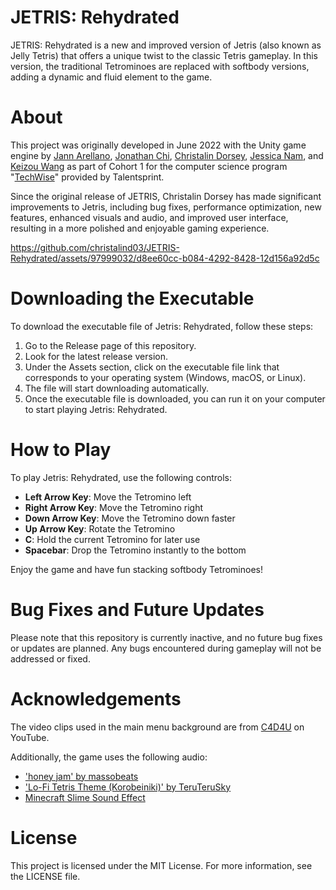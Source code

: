 # JETRIS: Rehydrated

JETRIS: Rehydrated is a new and improved version of Jetris (also known as Jelly Tetris) that offers a unique twist to the classic Tetris gameplay. In this version, the traditional Tetrominoes are replaced with softbody versions, adding a dynamic and fluid element to the game.

# About
This project was originally developed in June 2022 with the Unity game engine by [Jann Arellano](https://www.linkedin.com/in/jann-arellano/), [Jonathan Chi](https://www.linkedin.com/in/jonathan-chi-534808247/), [Christalin Dorsey](https://www.linkedin.com/in/christalind03/), [Jessica Nam](https://www.linkedin.com/in/jessica-nam-6a760a24b/), and [Keizou Wang](https://www.linkedin.com/in/keizou-wang-7b33b81a5/) as part of Cohort 1 for the computer science program "[TechWise](https://techwise.talentsprint.com/)" provided by Talentsprint.

Since the original release of JETRIS, Christalin Dorsey has made significant improvements to Jetris, including bug fixes, performance optimization, new features, enhanced visuals and audio, and improved user interface, resulting in a more polished and enjoyable gaming experience.

https://github.com/christalind03/JETRIS-Rehydrated/assets/97999032/d8ee60cc-b084-4292-8428-12d156a92d5c

# Downloading the Executable
To download the executable file of Jetris: Rehydrated, follow these steps:

1. Go to the Release page of this repository.
2. Look for the latest release version.
3. Under the Assets section, click on the executable file link that corresponds to your operating system (Windows, macOS, or Linux).
4. The file will start downloading automatically.
5. Once the executable file is downloaded, you can run it on your computer to start playing Jetris: Rehydrated.

# How to Play
To play Jetris: Rehydrated, use the following controls:

- **Left Arrow Key**: Move the Tetromino left
- **Right Arrow Key**: Move the Tetromino right
- **Down Arrow Key**: Move the Tetromino down faster
- **Up Arrow Key**: Rotate the Tetromino
- **C**: Hold the current Tetromino for later use
- **Spacebar**: Drop the Tetromino instantly to the bottom

Enjoy the game and have fun stacking softbody Tetrominoes!

# Bug Fixes and Future Updates
Please note that this repository is currently inactive, and no future bug fixes or updates are planned. Any bugs encountered during gameplay will not be addressed or fixed.

# Acknowledgements
The video clips used in the main menu background are from [C4D4U](https://www.youtube.com/@C4D4U/featured) on YouTube.

Additionally, the game uses the following audio:
- ['honey jam' by massobeats](https://www.youtube.com/watch?v=HGMQbVfYVmI&ab_channel=massobeats)
- ['Lo-Fi Tetris Theme (Korobeiniki)' by TeruTeruSky](https://www.youtube.com/watch?v=DKUeAI79ujM&ab_channel=TeruTeruSky)
- [Minecraft Slime Sound Effect](https://www.youtube.com/watch?v=cg_SI0wKqfg&ab_channel=SoundLibrary)

# License
This project is licensed under the MIT License. For more information, see the LICENSE file.

